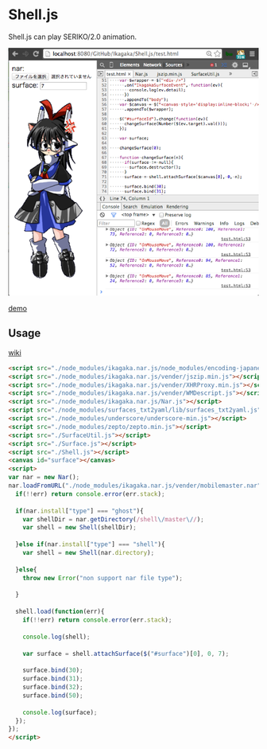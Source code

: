 # Shell.js

Shell.js can play SERIKO/2.0 animation.

![screenshot](https://raw.githubusercontent.com/Ikagaka/Shell.js/master/screenshot.png )

[demo](https://ikagaka.github.io/node_modules/ikagaka.shell.js/test.html)

## Usage

[wiki](https://github.com/Ikagaka/Shell.js/wiki/Shell.js )


```html
<script src="./node_modules/ikagaka.nar.js/node_modules/encoding-japanese/encoding.js"></script>
<script src="./node_modules/ikagaka.nar.js/vender/jszip.min.js"></script>
<script src="./node_modules/ikagaka.nar.js/vender/XHRProxy.min.js"></script>
<script src="./node_modules/ikagaka.nar.js/vender/WMDescript.js"></script>
<script src="./node_modules/ikagaka.nar.js/Nar.js"></script>
<script src="./node_modules/surfaces_txt2yaml/lib/surfaces_txt2yaml.js"></script>
<script src="./node_modules/underscore/underscore-min.js"></script>
<script src="./node_modules/zepto/zepto.min.js"></script>
<script src="./SurfaceUtil.js"></script>
<script src="./Surface.js"></script>
<script src="./Shell.js"></script>
<canvas id="surface"></canvas>
<script>
var nar = new Nar();
nar.loadFromURL("./node_modules/ikagaka.nar.js/vender/mobilemaster.nar", function (err){
  if(!!err) return console.error(err.stack);

  if(nar.install["type"] === "ghost"){
    var shellDir = nar.getDirectory(/shell\/master\//);
    var shell = new Shell(shellDir);

  }else if(nar.install["type"] === "shell"){
    var shell = new Shell(nar.directory);

  }else{
    throw new Error("non support nar file type");

  }

  shell.load(function(err){
    if(!!err) return console.error(err.stack);

    console.log(shell);

    var surface = shell.attachSurface($("#surface")[0], 0, 7);

    surface.bind(30);
    surface.bind(31);
    surface.bind(32);
    surface.bind(50);

    console.log(surface);
  });
});
</script>
```
